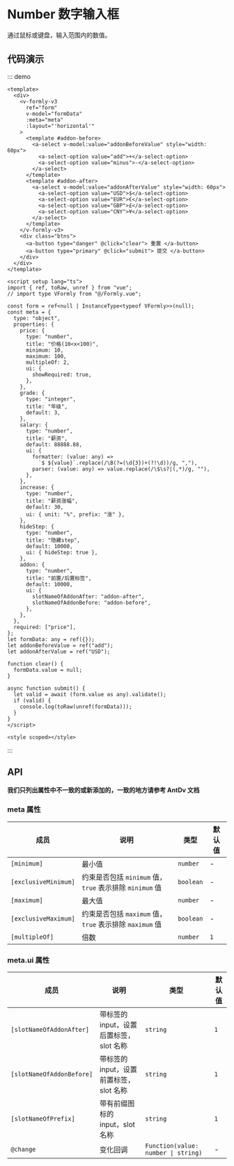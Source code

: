 # Number 数字输入框

通过鼠标或键盘，输入范围内的数值。

## 代码演示

::: demo

```vue
<template>
  <div>
    <v-formly-v3
      ref="form"
      v-model="formData"
      :meta="meta"
      :layout="'horizontal'"
    >
      <template #addon-before>
        <a-select v-model:value="addonBeforeValue" style="width: 60px">
          <a-select-option value="add">+</a-select-option>
          <a-select-option value="minus">-</a-select-option>
        </a-select>
      </template>
      <template #addon-after>
        <a-select v-model:value="addonAfterValue" style="width: 60px">
          <a-select-option value="USD">$</a-select-option>
          <a-select-option value="EUR">€</a-select-option>
          <a-select-option value="GBP">£</a-select-option>
          <a-select-option value="CNY">¥</a-select-option>
        </a-select>
      </template>
    </v-formly-v3>
    <div class="btns">
      <a-button type="danger" @click="clear"> 重置 </a-button>
      <a-button type="primary" @click="submit"> 提交 </a-button>
    </div>
  </div>
</template>

<script setup lang="ts">
import { ref, toRaw, unref } from "vue";
// import type VFormly from "@/Formly.vue";

const form = ref<null | InstanceType<typeof VFormly>>(null);
const meta = {
  type: "object",
  properties: {
    price: {
      type: "number",
      title: "价格(10<x<100)",
      minimum: 10,
      maximum: 100,
      multipleOf: 2,
      ui: {
        showRequired: true,
      },
    },
    grade: {
      type: "integer",
      title: "年级",
      default: 3,
    },
    salary: {
      type: "number",
      title: "薪资",
      default: 88888.88,
      ui: {
        formatter: (value: any) =>
          `$ ${value}`.replace(/\B(?=(\d{3})+(?!\d))/g, ","),
        parser: (value: any) => value.replace(/\$\s?|(,*)/g, ""),
      },
    },
    increase: {
      type: "number",
      title: "薪资涨幅",
      default: 30,
      ui: { unit: "%", prefix: "涨" },
    },
    hideStep: {
      type: "number",
      title: "隐藏step",
      default: 10000,
      ui: { hideStep: true },
    },
    addon: {
      type: "number",
      title: "前置/后置标签",
      default: 10000,
      ui: {
        slotNameOfAddonAfter: "addon-after",
        slotNameOfAddonBefore: "addon-before",
      },
    },
  },
  required: ["price"],
};
let formData: any = ref({});
let addonBeforeValue = ref("add");
let addonAfterValue = ref("USD");

function clear() {
  formData.value = null;
}

async function submit() {
  let valid = await (form.value as any).validate();
  if (valid) {
    console.log(toRaw(unref(formData)));
  }
}
</script>

<style scoped></style>
```

:::

## API

**我们只列出属性中不一致的或新添加的，一致的地方请参考 AntDv 文档**

### meta 属性

| 成员                 | 说明                                                    | 类型      | 默认值 |
| -------------------- | ------------------------------------------------------- | --------- | ------ |
| `[minimum]`          | 最小值                                                  | `number`  | -      |
| `[exclusiveMinimum]` | 约束是否包括 `minimum` 值，`true` 表示排除 `minimum` 值 | `boolean` | -      |
| `[maximum]`          | 最大值                                                  | `number`  | -      |
| `[exclusiveMaximum]` | 约束是否包括 `maximum` 值，`true` 表示排除 `maximum` 值 | `boolean` | -      |
| `[multipleOf]`       | 倍数                                                    | `number`  | `1`    |

### meta.ui 属性

| 成员                      | 说明                                    | 类型                                | 默认值 |
| ------------------------- | --------------------------------------- | ----------------------------------- | ------ |
| `[slotNameOfAddonAfter]`  | 带标签的 input，设置后置标签，slot 名称 | `string`                            | `1`    |
| `[slotNameOfAddonBefore]` | 带标签的 input，设置前置标签，slot 名称 | `string`                            | `1`    |
| `[slotNameOfPrefix]`      | 带有前缀图标的 input，slot 名称         | `string`                            | `1`    |
| `@change`                 | 变化回调                                | `Function(value: number \| string)` | -      |
